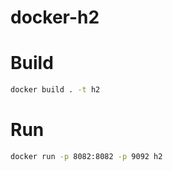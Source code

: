 # docker-h2

# Build

```sh 
docker build . -t h2
```

# Run

```sh 
docker run -p 8082:8082 -p 9092 h2
```